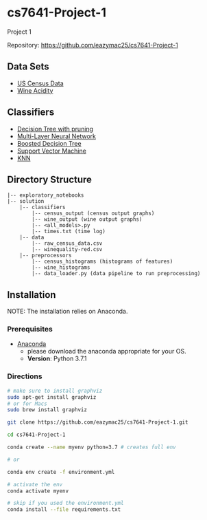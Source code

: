 # cs7641-Project-1
Project 1

Repository: https://github.com/eazymac25/cs7641-Project-1

## Data Sets

- [US Census Data]()
- [Wine Acidity]()

## Classifiers
- [Decision Tree with pruning]()
- [Multi-Layer Neural Network]()
- [Boosted Decision Tree]()
- [Support Vector Machine]()
- [KNN]()

## Directory Structure
```
|-- exploratory_notebooks
|-- solution
    |-- classifiers
        |-- census_output (census output graphs)
        |-- wine_output (wine output graphs)
        |-- <all_models>.py
        |-- times.txt (time log)
    |-- data
        |-- raw_census_data.csv
        |-- winequality-red.csv
    |-- preprocessors
        |-- census_histograms (histograms of features)
        |-- wine_histograms
        |-- data_loader.py (data pipeline to run preprocessing)
```


## Installation

NOTE: The installation relies on Anaconda.

### Prerequisites
 - [Anaconda](https://www.anaconda.com/)
    - please download the anaconda appropriate for your OS.
    - **Version**: Python 3.7.1

### Directions

```bash
# make sure to install graphviz
sudo apt-get install graphviz
# or for Macs
sudo brew install graphviz

git clone https://github.com/eazymac25/cs7641-Project-1.git

cd cs7641-Project-1

conda create --name myenv python=3.7 # creates full env

# or

conda env create -f environment.yml

# activate the env
conda activate myenv

# skip if you used the environment.yml
conda install --file requirements.txt

```